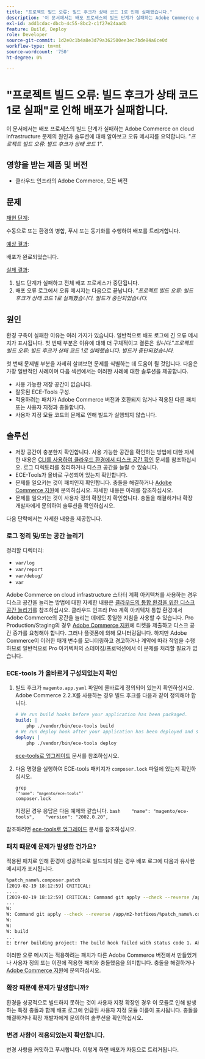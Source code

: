 ```yaml
---
title: "프로젝트 빌드 오류: 빌드 후크가 상태 코드 1로 인해 실패했습니다."
description: '이 문서에서는 배포 프로세스의 빌드 단계가 실패하는 Adobe Commerce on cloud infrastructure 문제의 원인 및 솔루션에 대해 알아보고 오류 메시지를 *"Error building project: The build hook failed with status code 1"*.'
exl-id: add1cdac-dbcb-4c55-8bc2-c1f27e24aadb
feature: Build, Deploy
role: Developer
source-git-commit: 1d2e0c1b4a8e3d79a362500ee3ec7bde84a6ce0d
workflow-type: tm+mt
source-wordcount: '750'
ht-degree: 0%

---
```


# &quot;프로젝트 빌드 오류: 빌드 후크가 상태 코드 1로 실패&quot;로 인해 배포가 실패합니다.

이 문서에서는 배포 프로세스의 빌드 단계가 실패하는 Adobe Commerce on cloud infrastructure 문제의 원인과 솔루션에 대해 알아보고 오류 메시지를 요약합니다. *&quot;프로젝트 빌드 오류: 빌드 후크가 상태 코드 1&quot;*.

## 영향을 받는 제품 및 버전

* 클라우드 인프라의 Adobe Commerce, 모든 버전

## 문제

<u>재현 단계</u>:

수동으로 또는 환경의 병합, 푸시 또는 동기화를 수행하여 배포를 트리거합니다.

<u>예상 결과</u>:

배포가 완료되었습니다.

<u>실제 결과</u>:

1. 빌드 단계가 실패하고 전체 배포 프로세스가 중단됩니다.
1. 배포 오류 로그에서 오류 메시지는 다음으로 끝납니다. *&quot;프로젝트 빌드 오류: 빌드 후크가 상태 코드 1로 실패했습니다. 빌드가 중단되었습니다.*

## 원인

환경 구축이 실패한 이유는 여러 가지가 있습니다. 일반적으로 배포 로그에 긴 오류 메시지가 표시됩니다. 첫 번째 부분은 이유에 대해 더 구체적이고 결론은 *입니다.&quot;프로젝트 빌드 오류: 빌드 후크가 상태 코드 1로 실패했습니다. 빌드가 중단되었습니다.*

첫 번째 문제별 부분을 자세히 살펴보면 문제를 식별하는 데 도움이 될 것입니다. 다음은 가장 일반적인 사례이며 다음 섹션에서는 이러한 사례에 대한 솔루션을 제공합니다.

* 사용 가능한 저장 공간이 없습니다.
* 잘못된 ECE-Tools 구성.
* 적용하려는 패치가 Adobe Commerce 버전과 호환되지 않거나 적용된 다른 패치 또는 사용자 지정과 충돌합니다.
* 사용자 지정 모듈 코드의 문제로 인해 빌드가 실행되지 않습니다.

## 솔루션

* 저장 공간이 충분한지 확인합니다. 사용 가능한 공간을 확인하는 방법에 대한 자세한 내용은 [CLI를 사용하여 클라우드 환경에서 디스크 공간 확인](/help/how-to/general/check-disk-space-on-cloud-environment-using-cli.md) 문서를 참조하십시오. 로그 디렉토리를 정리하거나 디스크 공간을 늘릴 수 있습니다.
* ECE-Tools가 올바로 구성되어 있는지 확인합니다.
* 문제를 일으키는 것이 패치인지 확인합니다. 충돌을 해결하거나 [Adobe Commerce 지원](/help/help-center-guide/help-center/magento-help-center-user-guide.md#submit-ticket)에 문의하십시오. 자세한 내용은 아래를 참조하십시오.
* 문제를 일으키는 것이 사용자 정의 확장인지 확인합니다. 충돌을 해결하거나 확장 개발자에게 문의하여 솔루션을 확인하십시오.

다음 단락에서는 자세한 내용을 제공합니다.

### 로그 정리 및/또는 공간 늘리기

정리할 디렉터리:

* `var/log`
* `var/report`
* `var/debug/`
* `var`

Adobe Commerce on cloud infrastructure 스타터 계획 아키텍처를 사용하는 경우 디스크 공간을 늘리는 방법에 대한 자세한 내용은 [클라우드의 통합 환경을 위한 디스크 공간 늘리기](/help/how-to/general/increase-disk-space-for-integration-environment-on-cloud.md)를 참조하십시오. 클라우드 인프라 Pro 계획 아키텍처 통합 환경에서 Adobe Commerce의 공간을 늘리는 데에도 동일한 지침을 사용할 수 있습니다. Pro Production/Staging의 경우 [Adobe Commerce 지원](/help/help-center-guide/help-center/magento-help-center-user-guide.md#submit-ticket)에 티켓을 제출하고 디스크 공간 증가를 요청해야 합니다. 그러나 플랫폼에 의해 모니터링됩니다. 하지만 Adobe Commerce이 이러한 매개 변수를 모니터링하고 경고하거나 계약에 따라 작업을 수행하므로 일반적으로 Pro 아키텍처의 스테이징/프로덕션에서 이 문제를 처리할 필요가 없습니다.

### ECE-tools 가 올바르게 구성되었는지 확인

1. 빌드 후크가 `magento.app.yaml` 파일에 올바르게 정의되어 있는지 확인하십시오. Adobe Commerce 2.2.X를 사용하는 경우 빌드 후크를 다음과 같이 정의해야 합니다.

   ```yaml
   # We run build hooks before your application has been packaged.
   build: |
       php ./vendor/bin/ece-tools build
   # We run deploy hook after your application has been deployed and started.
   deploy: |
       php ./vendor/bin/ece-tools deploy
   ```

   [ece-tools로 업그레이드](https://devdocs.magento.com/guides/v2.3/cloud/project/ece-tools-upgrade-project.html) 문서를 참조하십시오.

1. 다음 명령을 실행하여 ECE-tools 패키지가 `composer.lock` 파일에 있는지 확인하십시오.    <pre><code class="language-bash">grep &#39;<code class="language-yaml">&quot;name&quot;: &quot;magento/ece-tools&quot;</code>&#39; composer.lock</code></pre>    지정된 경우 응답은 다음 예제와 같습니다.    ```bash    "name": "magento/ece-tools",    "version": "2002.0.20",    ```

참조하려면 [ece-tools로 업그레이드](https://devdocs.magento.com/guides/v2.3/cloud/project/ece-tools-upgrade-project.html) 문서를 참조하십시오.

### 패치 때문에 문제가 발생한 건가요?

적용된 패치로 인해 환경이 성공적으로 빌드되지 않는 경우 배포 로그에 다음과 유사한 메시지가 표시됩니다.

```bash
%patch_name%.composer.patch
[2019-02-19 18:12:59] CRITICAL:
....
[2019-02-19 18:12:59] CRITICAL: Command git apply --check --reverse /app/m2-hotfixes/%patch_name%.composer.patch returned code 1
...
W:
W: Command git apply --check --reverse /app/m2-hotfixes/%patch_name%.composer.patch returned code 1
W:
W:
W: build
...
E: Error building project: The build hook failed with status code 1. Aborted build.
```

이러한 오류 메시지는 적용하려는 패치가 다른 Adobe Commerce 버전에서 만들었거나 사용자 정의 또는 이전에 적용한 패치와 충돌했음을 의미합니다. 충돌을 해결하거나 [Adobe Commerce 지원](/help/help-center-guide/help-center/magento-help-center-user-guide.md#submit-ticket)에 문의하십시오.

### 확장 때문에 문제가 발생합니까?

환경을 성공적으로 빌드하지 못하는 것이 사용자 지정 확장인 경우 이 모듈로 인해 발생하는 특정 충돌과 함께 배포 로그에 언급된 사용자 지정 모듈 이름이 표시됩니다. 충돌을 해결하거나 확장 개발자에게 문의하여 솔루션을 확인하십시오.

### 변경 사항이 적용되었는지 확인합니다.

변경 사항을 커밋하고 푸시합니다. 이렇게 하면 배포가 자동으로 트리거됩니다.
